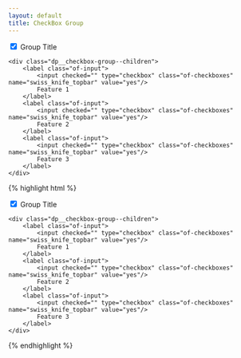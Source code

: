 ```yaml
---
layout: default
title: CheckBox Group
---
```



<div class="dp__checkbox-group dp__checkbox">
    <label class="of-input"><input checked="" type="checkbox" class="of-checkboxes main" name="swk_topbar" value="yes"/>
        Group Title
    </label>

    <div class="dp__checkbox-group--children">
        <label class="of-input">
            <input checked="" type="checkbox" class="of-checkboxes" name="swiss_knife_topbar" value="yes"/>
            Feature 1
        </label>
        <label class="of-input">
            <input checked="" type="checkbox" class="of-checkboxes" name="swiss_knife_topbar" value="yes"/>
            Feature 2
        </label>
        <label class="of-input">
            <input checked="" type="checkbox" class="of-checkboxes" name="swiss_knife_topbar" value="yes"/>
            Feature 3
        </label>
    </div>
</div>

{% highlight html %}
<div class="dp__checkbox-group dp__checkbox">
    <label class="of-input"><input checked="" type="checkbox" class="of-checkboxes main" name="swk_topbar" value="yes"/>
        Group Title
    </label>

    <div class="dp__checkbox-group--children">
        <label class="of-input">
            <input checked="" type="checkbox" class="of-checkboxes" name="swiss_knife_topbar" value="yes"/>
            Feature 1
        </label>
        <label class="of-input">
            <input checked="" type="checkbox" class="of-checkboxes" name="swiss_knife_topbar" value="yes"/>
            Feature 2
        </label>
        <label class="of-input">
            <input checked="" type="checkbox" class="of-checkboxes" name="swiss_knife_topbar" value="yes"/>
            Feature 3
        </label>
    </div>
</div>
{% endhighlight %}
